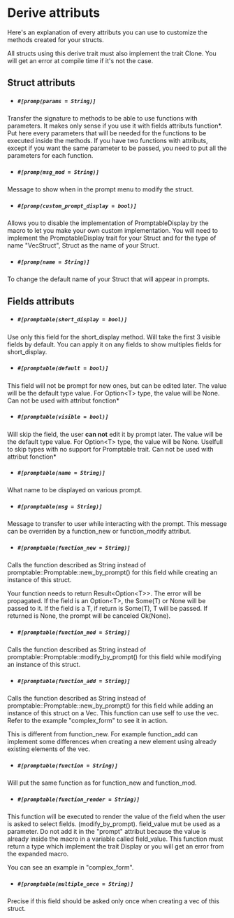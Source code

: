 # Derive attributs

Here's an explanation of every attributs you can use to customize the methods created for your structs.

All structs using this derive trait must also implement the trait Clone. You will get an error at compile time if it's not the case.


## Struct attributs


- ##### `#[promp(params = String)]`

Transfer the signature to methods to be able to use functions with parameters. It makes only sense if you use it with fields attributs function*.
Put here every parameters that will be needed for the functions to be executed inside the methods.
If you have two functions with attributs, except if you want the same parameter to be passed, you need to put all the parameters for each function.

- ##### `#[promp(msg_mod = String)]`

Message to show when in the prompt menu to modify the struct.

- ##### `#[promp(custom_prompt_display = bool)]`

Allows you to disable the implementation of PromptableDisplay by the macro to let you make your own custom implementation.
You will need to implement the PromptableDisplay trait for your Struct and for the type of name "VecStruct", Struct as the name of your Struct.
- ##### `#[promp(name = String)]`

To change the default name of your Struct that will appear in prompts.

## Fields attributs

- ##### `#[promptable(short_display = bool)]`

Use only this field for the short_display method. Will take the first 3 visible fields by default. You can apply it on any fields to show multiples fields for short_display.

- ##### `#[promptable(default = bool)]`

This field will not be prompt for new ones, but can be edited later.  The value will be the default type value. For Option\<T\> type, the value will be None.
Can not be used with attribut fonction*

- ##### `#[promptable(visible = bool)]`

Will skip the field, the user **can not** edit it by prompt later.
The value will be the default type value. For Option\<T\> type, the value will be None.
Uselfull to skip types with no support for Promptable trait.
Can not be used with attribut fonction*

- ##### `#[promptable(name = String)]`

What name to be displayed on various prompt.

- ##### `#[promptable(msg = String)]` 

Message to transfer to user while interacting with the prompt. This message can be overriden by a function_new or function_modify attribut.

- ##### `#[promptable(function_new = String)]`

Calls the function described as String instead of promptable::Promptable::new_by_prompt() for this field while creating an instance of this struct.

Your function needs to return Result\<Option\<T\>\>.
The error will be propagated.
If the field is an Option\<T\>, the Some\(T\) or None will be passed to it.
If the field is a T, if return is Some\(T\), T will be passed.
If returned is None, the prompt will be canceled Ok(None).

- ##### `#[promptable(function_mod = String)]`

Calls the function described as String instead of promptable::Promptable::modify_by_prompt() for this field while modifying an instance of this struct.

- ##### `#[promptable(function_add = String)]`

Calls the function described as String instead of promptable::Promptable::new_by_prompt() for this field while adding an instance of this struct on a Vec. This function can use self to use the vec. Refer to the example "complex_form" to see it in action.

This is different from function_new. For example function_add can implement some differences when creating a new element using already existing elements of the vec.

- ##### `#[promptable(function = String)]`

Will put the same function as for function_new and function_mod.

- ##### `#[promptable(function_render = String)]`

This function will be executed to render the value of the field when the user is asked to select fields. (modify_by_prompt).
field_value mut be used as a parameter. Do not add it in the "prompt" attribut because the value is already inside the macro in a variable called field_value.
This function must return a type which implement the trait Display or you will get an error from the expanded macro.

You can see an example in "complex_form".

- ##### `#[promptable(multiple_once = String)]`

Precise if this field should be asked only once when creating a vec of this struct.

